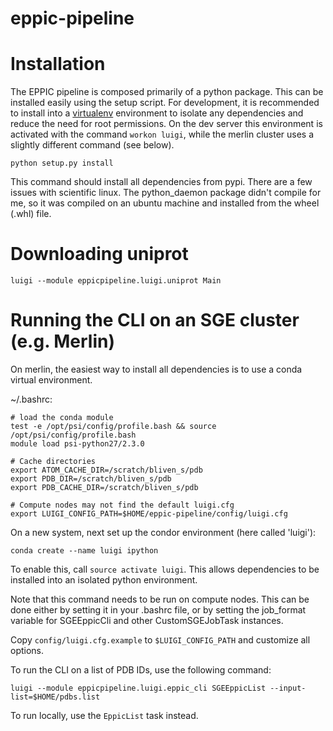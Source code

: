 # eppic-pipeline

# Installation

The EPPIC pipeline is composed primarily of a python package. This can be installed easily using the setup script. For development, it is recommended to install into a [virtualenv](https://pypi.python.org/pypi/virtualenv) environment to isolate any dependencies and reduce the need for root permissions. On the dev server this environment is activated with the command `workon luigi`, while the merlin cluster uses a slightly different command (see below).

```
python setup.py install
```

This command should install all dependencies from pypi. There are a few issues with scientific linux. The python_daemon package didn't compile for me, so it was compiled on an ubuntu machine and installed from the wheel (.whl) file.

# Downloading uniprot

```
luigi --module eppicpipeline.luigi.uniprot Main
```

# Running the CLI on an SGE cluster (e.g. Merlin)

On merlin, the easiest way to install all dependencies is to use a conda virtual environment.

~/.bashrc:
```{bash}
# load the conda module
test -e /opt/psi/config/profile.bash && source /opt/psi/config/profile.bash
module load psi-python27/2.3.0

# Cache directories
export ATOM_CACHE_DIR=/scratch/bliven_s/pdb
export PDB_DIR=/scratch/bliven_s/pdb
export PDB_CACHE_DIR=/scratch/bliven_s/pdb

# Compute nodes may not find the default luigi.cfg
export LUIGI_CONFIG_PATH=$HOME/eppic-pipeline/config/luigi.cfg
```

On a new system, next set up the condor environment (here called 'luigi'):

```
conda create --name luigi ipython
```

To enable this, call `source activate luigi`. This allows dependencies to be installed into an isolated python environment.

Note that this command needs to be run on compute nodes. This can be done either by setting it in your .bashrc file, or by setting the job_format variable for SGEEppicCli and other CustomSGEJobTask instances.

Copy `config/luigi.cfg.example` to `$LUIGI_CONFIG_PATH` and customize all options.


To run the CLI on a list of PDB IDs, use the following command:

```
luigi --module eppicpipeline.luigi.eppic_cli SGEEppicList --input-list=$HOME/pdbs.list
```

To run locally, use the `EppicList` task instead.

